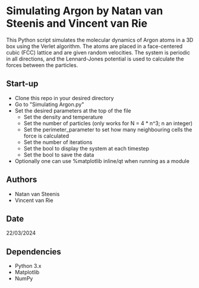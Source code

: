# Simulating Argon by Natan van Steenis and Vincent van Rie
This Python script simulates the molecular dynamics of Argon atoms in a 3D box using the Verlet algorithm. The atoms are placed in a face-centered cubic (FCC) lattice and are given random velocities. The system is periodic in all directions, and the Lennard-Jones potential is used to calculate the forces between the particles.

## Start-up

 - Clone this repo in your desired directory
 - Go to "Simulating Argon.py"
 - Set the desired parameters at the top of the file
   - Set the density and temperature
   - Set the number of particles (only works for N = 4 * n^3; n an integer)
   - Set the perimeter_parameter to set how many neighbouring cells the force is calculated
   - Set the number of iterations
   - Set the bool to display the system at each timestep
   - Set the bool to save the data
 - Optionally one can use %matplotlib inline/qt when running as a module


## Authors
- Natan van Steenis
- Vincent van Rie
## Date
22/03/2024

## Dependencies
- Python 3.x
- Matplotlib
- NumPy

